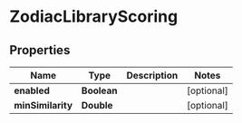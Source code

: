 

# ZodiacLibraryScoring


## Properties

| Name | Type | Description | Notes |
|------------ | ------------- | ------------- | -------------|
|**enabled** | **Boolean** |  |  [optional] |
|**minSimilarity** | **Double** |  |  [optional] |




